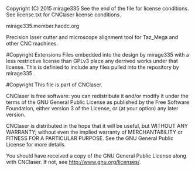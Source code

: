 Copyright (C) 2015 mirage335
See the end of the file for license conditions.
See license.txt for CNClaser license conditions.

mirage335.member.hacdc.org

Precision laser cutter and microscope alignment tool for Taz_Mega and other CNC machines.

#Copyright Extensions
Files embedded into the design by mirage335 with a less restrictive license than GPLv3 place any derrived works under that license. This is definied to include any files pulled into the repository by mirage335 .

#Copyright
This file is part of CNClaser.

CNClaser is free software: you can redistribute it and/or modify
it under the terms of the GNU General Public License as published by
the Free Software Foundation, either version 3 of the License, or
(at your option) any later version.

CNClaser is distributed in the hope that it will be useful,
but WITHOUT ANY WARRANTY; without even the implied warranty of
MERCHANTABILITY or FITNESS FOR A PARTICULAR PURPOSE.  See the
GNU General Public License for more details.

You should have received a copy of the GNU General Public License
along with CNClaser.  If not, see <http://www.gnu.org/licenses/>.